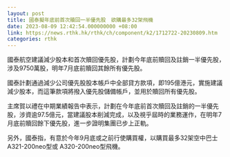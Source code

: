 ```yaml
---
layout: post
title: 國泰擬年底前首次贖回一半優先股　欲購最多32架飛機
date: 2023-08-09 12:42:54.000000000 +08:00
link: https://news.rthk.hk/rthk/ch/component/k2/1712722-20230809.htm
categories: rthk
---
```


國泰航空建議減少股本和首次贖回優先股，計劃今年底前贖回及註銷一半優先股，涉及9750萬股，明年7月底前贖回其餘所有優先股。

國泰計劃通過減少公司優先股股本帳戶中全部貸方款項，即195億港元，實施建議減少股本，而這筆款項將撥入優先股儲備帳戶，並用於贖回所有優先股。

主席賀以禮在中期業績報告中表示，計劃在今年底前首次贖回及註銷的一半優先股，涉資逾97.5億元，當建議股本削減完成，以及視乎屆時的業務運作，在明年7月底前贖回餘下優先股，進一步證明集團已步上正軌。

另外，國泰指，有意於今年9月底或之前行使購買權，以購買最多32架空中巴士A321-200neo型或 A320-200neo型飛機。
